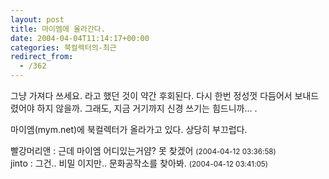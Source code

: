 ```yaml
---
layout: post
title: 마이엠에 올라간다.
date: 2004-04-04T11:14:17+00:00
categories: 북컬렉터의-최근
redirect_from:
  - /362
---
```


그냥 가져다 쓰세요. 라고 했던 것이 약간 후회된다. 다시 한번 정성껏 다듬어서 보내드렸어야 하지 않을까. 그래도, 지금 거기까지 신경 쓰기는 힘드니까... .

마이엠(mym.net)에 북컬렉터가 올라가고 있다. 상당히 부끄럽다.
<div id=comments>
<div class=comment>
<!--- cmt:714 --->
<!--- mail: --->
<!--- parent:0 --->
빨강머리앤 : 
근데 마이엠 어디있는거얌?
못 찾겠어
 <small>(2004-04-12 03:36:58)</small>
</div>
<div class=comment>
<!--- cmt:715 --->
<!--- mail: --->
<!--- parent:0 --->
jinto : 
그건.. 비밀 이지만.. 문화공작소를 찾아봐.
 <small>(2004-04-12 03:41:05)</small>
</div>
</div>
